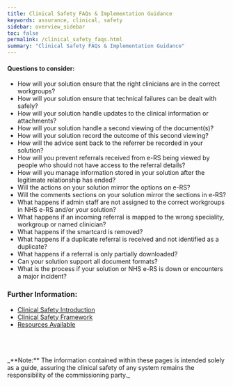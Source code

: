 ```yaml
---
title: Clinical Safety FAQs & Implementation Guidance
keywords: assurance, clinical, safety
sidebar: overview_sidebar
toc: false
permalink: /clinical_safety_faqs.html
summary: "Clinical Safety FAQs & Implementation Guidance"
---
```


#### Questions to consider:

- How will your solution ensure that the right clinicians are in the correct workgroups?
- How will your solution ensure that technical failures can be dealt with safely?
- How will your solution handle updates to the clinical information or attachments?
- How will your solution handle a second viewing of the document(s)?
- How will your solution record the outcome of this second viewing?
- How will the advice sent back to the referrer be recorded in your solution?
- How will you prevent referrals received from e-RS being viewed by people who should not have access to the referral details?
- How will you manage information stored in your solution after the legitimate relationship has ended?
- Will the actions on your solution mirror the options on e-RS?
- Will the comments sections on your solution mirror the sections in e-RS?
- What happens if admin staff are not assigned to the correct workgroups in NHS e-RS and/or your solution?
- What happens if an incoming referral is mapped to the wrong speciality, workgroup or named clinician?
- What happens if the smartcard is removed?
- What happens if a duplicate referral is received and not identified as a duplicate?
- What happens if a referral is only partially downloaded?
- Can your solution support all document formats?
- What is the process if your solution or NHS e-RS is down or encounters a major incident?


### Further Information:
- [Clinical Safety Introduction](clinical_safety_intro.html)
- [Clinical Safety Framework](clinical_safety_framework.html)
- [Resources Available](clinical_safety_resources.html)
<br>
<br>
<br>
_**Note:** The information contained within these pages is intended solely as a guide, assuring the clinical safety of any system remains the responsibility of the commissioning party._
